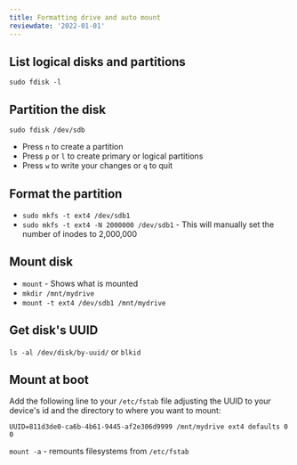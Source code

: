 ```yaml
---
title: Formatting drive and auto mount
reviewdate: '2022-01-01'
---
```


List logical disks and partitions
---------------------------------

`sudo fdisk -l`

[](https://gist.github.com/keithmorris/b2aeec1ea947d4176a14c1c6a58bfc36#partition-the-disk)Partition the disk
-------------------------------------------------------------------------------------------------------------

`sudo fdisk /dev/sdb`

* Press `n` to create a partition
* Press `p` or `l` to create primary or logical partitions
* Press `w` to write your changes or `q` to quit

[](https://gist.github.com/keithmorris/b2aeec1ea947d4176a14c1c6a58bfc36#format-the-partition)Format the partition
-----------------------------------------------------------------------------------------------------------------

* `sudo mkfs -t ext4 /dev/sdb1`
* `sudo mkfs -t ext4 -N 2000000 /dev/sdb1` - This will manually set the number of inodes to 2,000,000

[](https://gist.github.com/keithmorris/b2aeec1ea947d4176a14c1c6a58bfc36#mount-disk)Mount disk
---------------------------------------------------------------------------------------------

* `mount` - Shows what is mounted
* `mkdir /mnt/mydrive`
* `mount -t ext4 /dev/sdb1 /mnt/mydrive`

[](https://gist.github.com/keithmorris/b2aeec1ea947d4176a14c1c6a58bfc36#get-disks-uuid)Get disk's UUID
------------------------------------------------------------------------------------------------------

`ls -al /dev/disk/by-uuid/`
or
`blkid`

[](https://gist.github.com/keithmorris/b2aeec1ea947d4176a14c1c6a58bfc36#mount-at-boot)Mount at boot
---------------------------------------------------------------------------------------------------

Add the following line to your `/etc/fstab` file adjusting the UUID to your device's id and the directory to where you want to mount:

`UUID=811d3de0-ca6b-4b61-9445-af2e306d9999 /mnt/mydrive ext4 defaults 0 0`

`mount -a` - remounts filesystems from `/etc/fstab`
